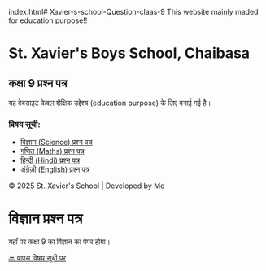 index.html# Xavier-s-school-Question-claas-9
This website mainly maded for education purpose!!
<!DOCTYPE html>
<html lang="hi">
<head>
  <meta charset="UTF-8">
  <title>St. Xavier's School - Class 9 Questions</title>
</head>
<body>
  <h1>St. Xavier's Boys School, Chaibasa</h1>
  <h2>कक्षा 9 प्रश्न पत्र</h2>
  <p>यह वेबसाइट केवल शैक्षिक उद्देश्य (education purpose) के लिए बनाई गई है।</p>

  <h3>विषय सूची:</h3>
  <ul>
    <li><a href="#">विज्ञान (Science) प्रश्न पत्र</a></li>
    <li><a href="#">गणित (Maths) प्रश्न पत्र</a></li>
    <li><a href="#">हिन्दी (Hindi) प्रश्न पत्र</a></li>
    <li><a href="#">अंग्रेज़ी (English) प्रश्न पत्र</a></li>
  </ul>

  <footer>
    <p>© 2025 St. Xavier's School | Developed by Me</p>
  </footer>
</body>
</html>
<!DOCTYPE html>
<html lang="hi">
<head>
  <meta charset="UTF-8">
  <title>विज्ञान</title>
</head>
<body>
  <h1>विज्ञान प्रश्न पत्र</h1>
  <p>यहाँ पर कक्षा 9 का विज्ञान का पेपर होगा।</p>
  <a href="index.html">🔙 वापस विषय सूची पर</a>
</body>
</html>
